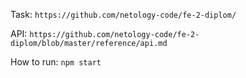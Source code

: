 Task: `https://github.com/netology-code/fe-2-diplom/`

API: `https://github.com/netology-code/fe-2-diplom/blob/master/reference/api.md`

How to run: `npm start`
